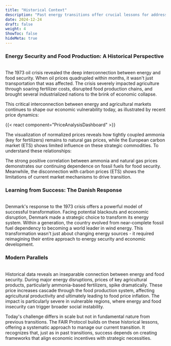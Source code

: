 ```yaml
---
title: "Historical Context"
description: "Past energy transitions offer crucial lessons for addressing today's challenges. Energy crises have repeatedly demonstrated how energy security fundamentally impacts economic stability and food production."
date: 2024-12-24
draft: false
weight: 4
ShowToc: false
hideMeta: true
---
```


### Energy Security and Food Production: A Historical Perspective
<br>
The 1973 oil crisis revealed the deep interconnection between energy and food security. When oil prices quadrupled within months, it wasn't just transportation that was affected. The crisis severely impacted agriculture through soaring fertilizer costs, disrupted food production chains, and brought several industrialized nations to the brink of economic collapse.

This critical interconnection between energy and agricultural markets continues to shape our economic vulnerability today, as illustrated by recent price dynamics:

{{< react component="PriceAnalysisDashboard" >}}

The visualization of normalized prices reveals how tightly coupled ammonia (key for fertilizers) remains to natural gas prices, while the European carbon market (ETS) shows limited influence on these strategic commodities. To understand these relationships:

The strong positive correlation between ammonia and natural gas prices demonstrates our continuing dependence on fossil fuels for food security. Meanwhile, the disconnection with carbon prices (ETS) shows the limitations of current market mechanisms to drive transition.

### Learning from Success: The Danish Response
<br>
Denmark's response to the 1973 crisis offers a powerful model of successful transformation. Facing potential blackouts and economic disruption, Denmark made a strategic choice to transform its energy system. Within a generation, the country evolved from near-complete fossil fuel dependency to becoming a world leader in wind energy. This transformation wasn't just about changing energy sources - it required reimagining their entire approach to energy security and economic development.

### Modern Parallels
<br>
Historical data reveals an inseparable connection between energy and food security. During major energy disruptions, prices of key agricultural products, particularly ammonia-based fertilizers, spike dramatically. These price increases cascade through the food production system, affecting agricultural productivity and ultimately leading to food price inflation. The impact is particularly severe in vulnerable regions, where energy and food insecurity can trigger broader social instability.

Today's challenge differs in scale but not in fundamental nature from previous transitions. The FAIR Protocol builds on these historical lessons, offering a systematic approach to manage our current transition. It recognizes that, just as in past transitions, success depends on creating frameworks that align economic incentives with strategic necessities.